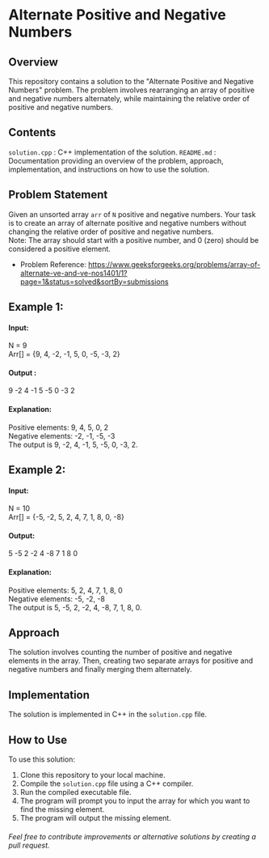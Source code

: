 # Alternate Positive and Negative Numbers

## Overview
This repository contains a solution to the "Alternate Positive and Negative Numbers" problem. The problem involves rearranging an array of positive and negative numbers alternately, while maintaining the relative order of positive and negative numbers.

## Contents
`solution.cpp` : C++ implementation of the solution.
`README.md` : Documentation providing an overview of the problem, approach, implementation, and instructions on how to use the solution.

## Problem Statement
Given an unsorted array `arr` of `N` positive and negative numbers. Your task is to create an array of alternate positive and negative numbers without changing the relative order of positive and negative numbers.
</br>
Note: The array should start with a positive number, and 0 (zero) should be considered a positive element.

- Problem Reference: https://www.geeksforgeeks.org/problems/array-of-alternate-ve-and-ve-nos1401/1?page=1&status=solved&sortBy=submissions

## Example 1:
#### Input:
N = 9 </br>
Arr[] = {9, 4, -2, -1, 5, 0, -5, -3, 2}

#### Output : 
9 -2 4 -1 5 -5 0 -3 2

#### Explanation:
Positive elements: 9, 4, 5, 0, 2 </br>
Negative elements: -2, -1, -5, -3 </br>
The output is 9, -2, 4, -1, 5, -5, 0, -3, 2.

## Example 2:
#### Input:
N = 10 </br>
Arr[] = {-5, -2, 5, 2, 4, 7, 1, 8, 0, -8}

#### Output: 
5 -5 2 -2 4 -8 7 1 8 0

#### Explanation:
Positive elements: 5, 2, 4, 7, 1, 8, 0 </br>
Negative elements: -5, -2, -8 </br>
The output is 5, -5, 2, -2, 4, -8, 7, 1, 8, 0.

## Approach
The solution involves counting the number of positive and negative elements in the array. Then, creating two separate arrays for positive and negative numbers and finally merging them alternately.

## Implementation
The solution is implemented in C++ in the `solution.cpp` file.

## How to Use
To use this solution:

1. Clone this repository to your local machine.
2. Compile the `solution.cpp` file using a C++ compiler.
3. Run the compiled executable file.
4. The program will prompt you to input the array for which you want to find the missing element.
5. The program will output the missing element.

###### Feel free to contribute improvements or alternative solutions by creating a pull request.



